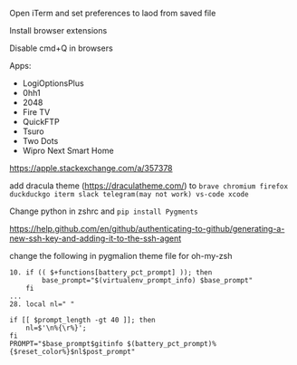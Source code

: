 Open iTerm and set preferences to laod from saved file

Install browser extensions

Disable cmd+Q in browsers

Apps:

- LogiOptionsPlus
- 0hh1
- 2048
- Fire TV
- QuickFTP
- Tsuro
- Two Dots
- Wipro Next Smart Home

https://apple.stackexchange.com/a/357378

add dracula theme (https://draculatheme.com/) to `brave chromium firefox duckduckgo iterm slack telegram(may not work) vs-code xcode`

Change python in zshrc and `pip install Pygments`

https://help.github.com/en/github/authenticating-to-github/generating-a-new-ssh-key-and-adding-it-to-the-ssh-agent

change the following in pygmalion theme file for oh-my-zsh

```
10. if (( $+functions[battery_pct_prompt] )); then
        base_prompt="$(virtualenv_prompt_info) $base_prompt"
    fi
...
28. local nl=" "

if [[ $prompt_length -gt 40 ]]; then
    nl=$'\n%{\r%}';
fi
PROMPT="$base_prompt$gitinfo $(battery_pct_prompt)%{$reset_color%}$nl$post_prompt"
```
